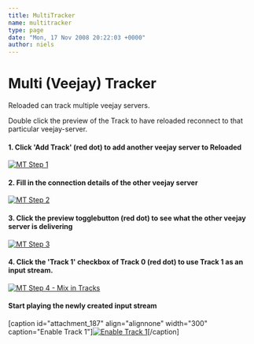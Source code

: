 ```yaml
---
title: MultiTracker
name: multitracker
type: page
date: "Mon, 17 Nov 2008 20:22:03 +0000"
author: niels
---
```

# Multi (Veejay) Tracker  

Reloaded can track multiple veejay servers.  

Double click the preview of the Track to have reloaded reconnect to that  
particular veejay-server.  


#### 1. Click 'Add Track' (red dot) to add another veejay server to Reloaded  

[![](http://www.veejayhq.net/wp-content/uploads/2008/11/mtstep1.png "MT Step 1")](http://www.veejayhq.net/wp-content/uploads/2008/11/mtstep1.png)  


#### 2. Fill in the connection details of the other veejay server  
[![](http://www.veejayhq.net/wp-content/uploads/2008/11/mtstep2.png "MT Step 2")](http://www.veejayhq.net/wp-content/uploads/2008/11/mtstep2.png)  


#### 3. Click the preview togglebutton (red dot) to see what the other veejay server is delivering  
[![](http://www.veejayhq.net/wp-content/uploads/2008/11/mtstep3-300x168.png "MT Step 3")](http://www.veejayhq.net/wp-content/uploads/2008/11/mtstep3.png)  


#### 4. Click the 'Track 1' checkbox of Track 0 (red dot) to use Track 1 as an input stream.  
[![](http://www.veejayhq.net/wp-content/uploads/2008/11/mtstep4-300x241.png "MT Step 4 - Mix in Tracks")](http://www.veejayhq.net/wp-content/uploads/2008/11/mtstep4.png)  


#### Start playing the newly created input stream  
[caption id="attachment_187" align="alignnone" width="300" caption="Enable Track 1"][![Enable Track 1](http://www.veejayhq.net/wp-content/uploads/2008/11/mtstep5-300x226.png "MT Step 5")](http://www.veejayhq.net/wp-content/uploads/2008/11/mtstep5.png)[/caption]
